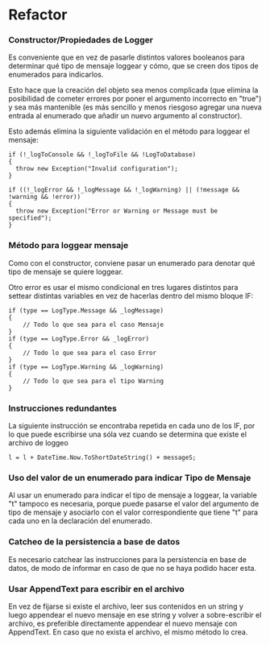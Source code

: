 # Refactor

### Constructor/Propiedades de Logger
Es conveniente que en vez de pasarle distintos valores booleanos para determinar qué tipo de mensaje loggear y cómo, que se creen dos tipos de enumerados para indicarlos.

Esto hace que la creación del objeto sea menos complicada (que elimina la posibilidad de cometer errores por poner el argumento incorrecto en "true") y sea más mantenible (es más sencillo y menos riesgoso agregar una nueva entrada al enumerado que añadir un nuevo argumento al constructor).

Esto además elimina la siguiente validación en el método para loggear el mensaje:

```
if (!_logToConsole && !_logToFile && !LogToDatabase)
{
  throw new Exception("Invalid configuration");
}

if ((!_logError && !_logMessage && !_logWarning) || (!message && !warning && !error))
{
  throw new Exception("Error or Warning or Message must be specified");
}
```

### Método para loggear mensaje
Como con el constructor, conviene pasar un enumerado para denotar qué tipo de mensaje se quiere loggear.

Otro error es usar el mismo condicional en tres lugares distintos para settear distintas variables en vez de hacerlas dentro del mismo bloque IF:

```
if (type == LogType.Message && _logMessage)
{
    // Todo lo que sea para el caso Mensaje
}
if (type == LogType.Error && _logError)
{
    // Todo lo que sea para el caso Error
}
if (type == LogType.Warning && _logWarning)
{
    // Todo lo que sea para el tipo Warning
}
```

### Instrucciones redundantes
La siguiente instrucción se encontraba repetida en cada uno de los IF, por lo que puede escribirse una sóla vez cuando se determina que existe el archivo de loggeo

```
l = l + DateTime.Now.ToShortDateString() + messageS;
```

### Uso del valor de un enumerado para indicar Tipo de Mensaje
Al usar un enumerado para indicar el tipo de mensaje a loggear, la variable "t" tampoco es necesaria, porque puede pasarse el valor del argumento de tipo de mensaje y asociarlo con el valor correspondiente que tiene "t" para cada uno en la declaración del enumerado.

### Catcheo de la persistencia a base de datos
Es necesario catchear las instrucciones para la persistencia en base de datos, de modo de informar en caso de que no se haya podido hacer esta.

### Usar AppendText para escribir en el archivo
En vez de fijarse si existe el archivo, leer sus contenidos en un string y luego appendear el nuevo mensaje en ese string y volver a sobre-escribir el archivo, es preferible directamente appendear el nuevo mensaje con AppendText. En caso que no exista el archivo, el mismo método lo crea.
